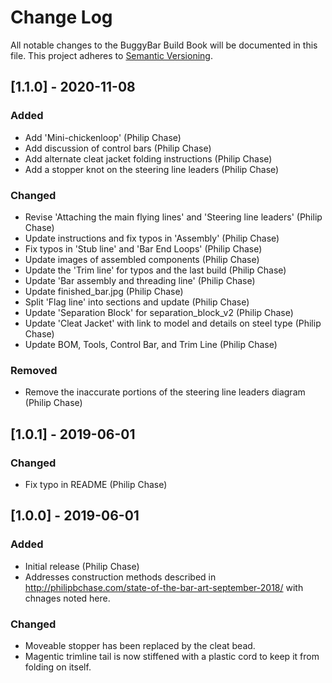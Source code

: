 # Change Log
All notable changes to the BuggyBar Build Book will be documented in this file.
This project adheres to [Semantic Versioning](http://semver.org/).


## [1.1.0] - 2020-11-08
### Added
- Add 'Mini-chickenloop' (Philip Chase)
- Add discussion of control bars (Philip Chase)
- Add alternate cleat jacket folding instructions (Philip Chase)
- Add a stopper knot on the steering line leaders (Philip Chase)

### Changed
- Revise 'Attaching the main flying lines' and 'Steering line leaders' (Philip Chase)
- Update instructions and fix typos in 'Assembly' (Philip Chase)
- Fix typos in 'Stub line' and 'Bar End Loops' (Philip Chase)
- Update images of assembled components (Philip Chase)
- Update the 'Trim line' for typos and the last build (Philip Chase)
- Update 'Bar assembly and threading line' (Philip Chase)
- Update finished_bar.jpg (Philip Chase)
- Split 'Flag line' into sections and update (Philip Chase)
- Update 'Separation Block' for separation_block_v2 (Philip Chase)
- Update 'Cleat Jacket' with link to model and details on steel type (Philip Chase)
- Update BOM, Tools, Control Bar, and Trim Line (Philip Chase)

### Removed
- Remove the inaccurate portions of the steering line leaders diagram (Philip Chase)

## [1.0.1] - 2019-06-01
### Changed
- Fix typo in README (Philip Chase)


## [1.0.0] - 2019-06-01
### Added
- Initial release (Philip Chase)
- Addresses construction methods described in http://philipbchase.com/state-of-the-bar-art-september-2018/ with chnages noted here.

### Changed
- Moveable stopper has been replaced by the cleat bead.
- Magentic trimline tail is now stiffened with a plastic cord to keep it from folding on itself.

